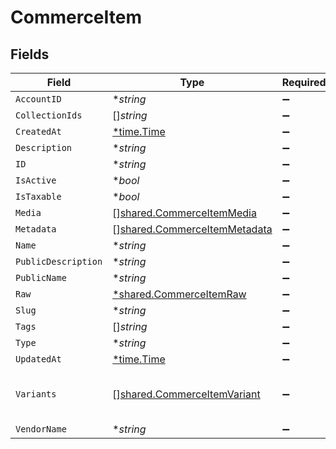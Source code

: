 # CommerceItem


## Fields

| Field                                                                               | Type                                                                                | Required                                                                            | Description                                                                         |
| ----------------------------------------------------------------------------------- | ----------------------------------------------------------------------------------- | ----------------------------------------------------------------------------------- | ----------------------------------------------------------------------------------- |
| `AccountID`                                                                         | **string*                                                                           | :heavy_minus_sign:                                                                  | N/A                                                                                 |
| `CollectionIds`                                                                     | []*string*                                                                          | :heavy_minus_sign:                                                                  | N/A                                                                                 |
| `CreatedAt`                                                                         | [*time.Time](https://pkg.go.dev/time#Time)                                          | :heavy_minus_sign:                                                                  | N/A                                                                                 |
| `Description`                                                                       | **string*                                                                           | :heavy_minus_sign:                                                                  | N/A                                                                                 |
| `ID`                                                                                | **string*                                                                           | :heavy_minus_sign:                                                                  | N/A                                                                                 |
| `IsActive`                                                                          | **bool*                                                                             | :heavy_minus_sign:                                                                  | N/A                                                                                 |
| `IsTaxable`                                                                         | **bool*                                                                             | :heavy_minus_sign:                                                                  | N/A                                                                                 |
| `Media`                                                                             | [][shared.CommerceItemMedia](../../../pkg/models/shared/commerceitemmedia.md)       | :heavy_minus_sign:                                                                  | N/A                                                                                 |
| `Metadata`                                                                          | [][shared.CommerceItemMetadata](../../../pkg/models/shared/commerceitemmetadata.md) | :heavy_minus_sign:                                                                  | N/A                                                                                 |
| `Name`                                                                              | **string*                                                                           | :heavy_minus_sign:                                                                  | N/A                                                                                 |
| `PublicDescription`                                                                 | **string*                                                                           | :heavy_minus_sign:                                                                  | N/A                                                                                 |
| `PublicName`                                                                        | **string*                                                                           | :heavy_minus_sign:                                                                  | N/A                                                                                 |
| `Raw`                                                                               | [*shared.CommerceItemRaw](../../../pkg/models/shared/commerceitemraw.md)            | :heavy_minus_sign:                                                                  | N/A                                                                                 |
| `Slug`                                                                              | **string*                                                                           | :heavy_minus_sign:                                                                  | N/A                                                                                 |
| `Tags`                                                                              | []*string*                                                                          | :heavy_minus_sign:                                                                  | N/A                                                                                 |
| `Type`                                                                              | **string*                                                                           | :heavy_minus_sign:                                                                  | N/A                                                                                 |
| `UpdatedAt`                                                                         | [*time.Time](https://pkg.go.dev/time#Time)                                          | :heavy_minus_sign:                                                                  | N/A                                                                                 |
| `Variants`                                                                          | [][shared.CommerceItemVariant](../../../pkg/models/shared/commerceitemvariant.md)   | :heavy_minus_sign:                                                                  | first variant is the default variant                                                |
| `VendorName`                                                                        | **string*                                                                           | :heavy_minus_sign:                                                                  | N/A                                                                                 |